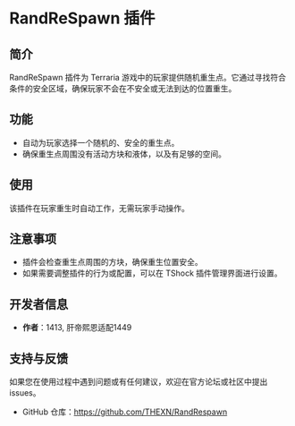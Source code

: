 # RandReSpawn 插件

## 简介

RandReSpawn 插件为 Terraria 游戏中的玩家提供随机重生点。它通过寻找符合条件的安全区域，确保玩家不会在不安全或无法到达的位置重生。

## 功能

- 自动为玩家选择一个随机的、安全的重生点。
- 确保重生点周围没有活动方块和液体，以及有足够的空间。

## 使用

该插件在玩家重生时自动工作，无需玩家手动操作。

## 注意事项

- 插件会检查重生点周围的方块，确保重生位置安全。
- 如果需要调整插件的行为或配置，可以在 TShock 插件管理界面进行设置。

## 开发者信息

- **作者**：1413, 肝帝熙恩适配1449

## 支持与反馈

如果您在使用过程中遇到问题或有任何建议，欢迎在官方论坛或社区中提出 issues。

- GitHub 仓库：https://github.com/THEXN/RandRespawn
